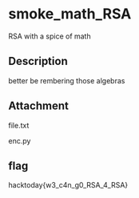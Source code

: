 # smoke_math_RSA
RSA with a spice of math

## Description
better be rembering those algebras

## Attachment
file.txt


enc.py

## flag
hacktoday{w3_c4n_g0_RSA_4_RSA}


